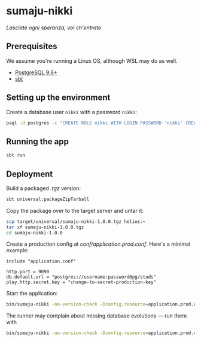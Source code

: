 # sumaju-nikki

_Lasciate ogni speranza, voi ch'entrate_

## Prerequisites

We assume you're running a Linux OS, although WSL may do as well.

* [PostgreSQL 9.6+](https://www.postgresql.org/download/linux)
* [sbt](https://www.scala-sbt.org/1.x/docs/Installing-sbt-on-Linux.html)

## Setting up the environment

Create a database user `nikki` with a password `nikki`:

```bash
psql -U postgres -c "CREATE ROLE nikki WITH LOGIN PASSWORD 'nikki' CREATEDB;"
```

## Running the app

```bash
sbt run
```

## Deployment

Build a packaged *.tgz* version:

```bash
sbt universal:packageZipTarball
```

Copy the package over to the target server and untar it:

```bash
scp target/universal/sumaju-nikki-1.0.0.tgz helios:~
tar xf sumaju-nikki-1.0.0.tgz
cd sumaju-nikki-1.0.0
```

Create a production config at *conf/application.prod.conf*.
Here's a minimal example:

```
include "application.conf"

http.port = 9090
db.default.url = "postgres://username:password@pg/studs"
play.http.secret.key = "change-to-secret-production-key"
```

Start the application:

```bash
bin/sumaju-nikki -no-version-check -Dconfig.resource=application.prod.conf
```

The runner may complain about missing database evolutions — run them with
```bash
bin/sumaju-nikki -no-version-check -Dconfig.resource=application.prod.conf -Dplay.evolutions.db.default.autoApply=true
```
